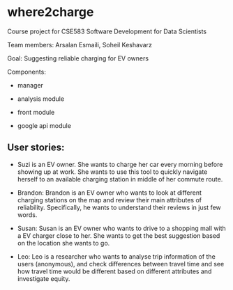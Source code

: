 # where2charge
Course project for CSE583 Software Development for Data Scientists 

Team members: Arsalan Esmaili, Soheil Keshavarz

Goal: Suggesting reliable charging for EV owners

Components: 

- manager 

- analysis module

- front module

- google api module


## User stories:


- Suzi is an EV owner. She wants to charge her car every morning before
 showing up at work. She wants to use this tool to quickly navigate herself
 to an available charging station in middle of her commute route. 

- Brandon: Brandon is an EV owner who wants to look at different charging stations on the map and review their main attributes of reliability. Specifically, he wants to understand their reviews in just few words.

- Susan: Susan is an EV owner who wants to drive to a shopping mall with a EV charger close to her. She wants to get the best suggestion based on the location she wants to go. 

- Leo: Leo is a researcher who wants to analyse trip information of the users (anonymous), and check differences between travel time and see how travel time would be different based on different attributes and investigate equity.


